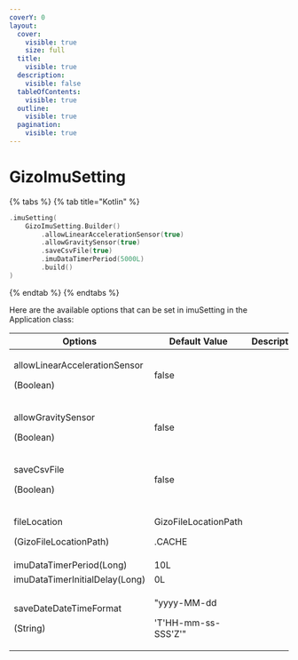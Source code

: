 ```yaml
---
coverY: 0
layout:
  cover:
    visible: true
    size: full
  title:
    visible: true
  description:
    visible: false
  tableOfContents:
    visible: true
  outline:
    visible: true
  pagination:
    visible: true
---
```


# GizoImuSetting

{% tabs %}
{% tab title="Kotlin" %}
```kotlin
.imuSetting(
    GizoImuSetting.Builder()
        .allowLinearAccelerationSensor(true)
        .allowGravitySensor(true)
        .saveCsvFile(true)
        .imuDataTimerPeriod(5000L)
        .build()
)
```
{% endtab %}
{% endtabs %}



Here are the available options that can be set in imuSetting in the Application class:

<table><thead><tr><th width="286.3333333333333">Options</th><th width="198">Default Value</th><th>Descriptions</th></tr></thead><tbody><tr><td><p>allowLinearAccelerationSensor</p><p>(Boolean)</p></td><td>false</td><td></td></tr><tr><td><p>allowGravitySensor</p><p>(Boolean)</p></td><td>false</td><td></td></tr><tr><td><p>saveCsvFile</p><p>(Boolean)</p></td><td>false</td><td></td></tr><tr><td><p>fileLocation</p><p>(GizoFileLocationPath)</p></td><td><p>GizoFileLocationPath</p><p>.CACHE</p></td><td></td></tr><tr><td>imuDataTimerPeriod(Long)</td><td>10L</td><td></td></tr><tr><td>imuDataTimerInitialDelay(Long)</td><td>0L</td><td></td></tr><tr><td><p>saveDateDateTimeFormat</p><p>(String)</p></td><td><p>"yyyy-MM-dd</p><p>'T'HH-mm-ss-SSS'Z'"</p></td><td></td></tr></tbody></table>


